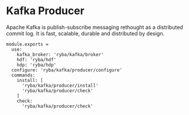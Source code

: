 
# Kafka Producer

Apache Kafka is publish-subscribe messaging rethought as a distributed commit
log. It is fast, scalable, durable and distributed by design.

    module.exports =
      use:
        kafka_broker: 'ryba/kafka/broker'
        hdf: 'ryba/hdf'
        hdp: 'ryba/hdp'
      configure: 'ryba/kafka/producer/configure'
      commands:
        install: [
          'ryba/kafka/producer/install'
          'ryba/kafka/producer/check'
        ]
        check:
          'ryba/kafka/producer/check'
